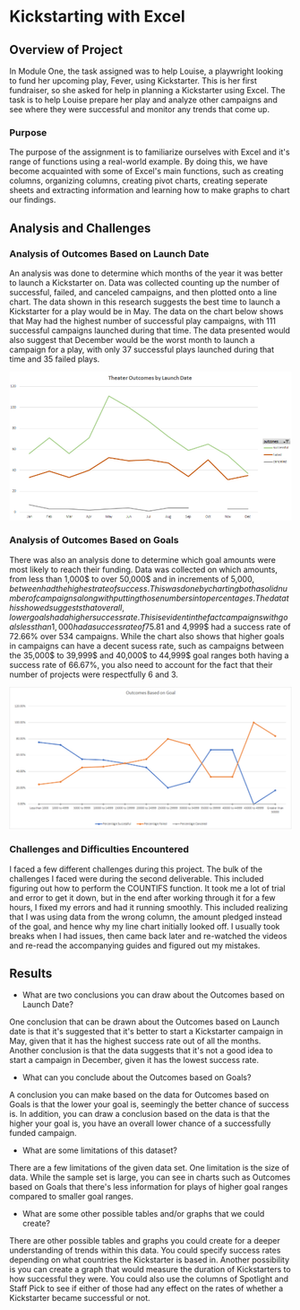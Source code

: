 # Kickstarting with Excel
 
## Overview of Project
In Module One, the task assigned was to help Louise, a playwright looking to fund her upcoming play, Fever, using Kickstarter. This is her first fundraiser, so she asked for help in planning a Kickstarter using Excel. The task is to help Louise prepare her play and analyze other campaigns and see where they were successful and monitor any trends that come up.
### Purpose
The purpose of the assignment is to familiarize ourselves with Excel and it's range of functions using a real-world example. By doing this, we have become acquainted with some of Excel's main functions, such as creating columns, organizing columns, creating pivot charts, creating seperate sheets and extracting information and learning how to make graphs to chart our findings.
 
 
 
## Analysis and Challenges
    
 
### Analysis of Outcomes Based on Launch Date
An analysis was done to determine which months of the year it was better to launch a Kickstarter on. Data was collected counting up the number of successful, failed, and canceled campaigns, and then plotted onto a line chart. The data shown in this research suggests the best time to launch a Kickstarter for a play would be in May. The data on the chart below shows that May had the highest number of successful play campaigns, with 111 successful campaigns launched during that time. The data presented would also suggest that December would be the worst month to launch a campaign for a play, with only 37 successful plays launched during that time and 35 failed plays. 
 
![Outcomes Based on Launch Date](https://github.com/BrieonaT/Kickstarter-Analysis/blob/main/Theater_Outcomes_vs_Launch.png)
 
 
### Analysis of Outcomes Based on Goals
 
There was also an analysis done to determine which goal amounts were most likely to reach their funding.  Data was collected on which amounts, from less than 1,000$ to over 50,000$ and in increments of 5,000$, between had the highest rate of success. This was done by charting both a solid number of campaigns along with putting those numbers into percentages. The data this showed suggests that overall, lower goals had a higher success rate. This is evident in the fact campaigns with goals less than 1,000 had a success rate of 75.81% over 186 campaigns, along with campaigns that had goals between 1,000$ and 4,999$ had a success rate of 72.66% over 534 campaigns. While the chart also shows that higher goals in campaigns can have a decent sucess rate, such as campaigns between the 35,000$ to 39,999$ and 40,000$ to 44,999$ goal ranges both having a success rate of 66.67%, you also need to account for the fact that their number of projects were respectfully 6 and 3. 
 
![Outcomes Based on Goals chart](https://github.com/BrieonaT/Kickstarter-Analysis/blob/main/Outcomes_vs_Goals.png)
 
### Challenges and Difficulties Encountered
I faced a few different challenges during this project. The bulk of the challenges I faced were during the second deliverable. This included figuring out how to perform the COUNTIFS function. It took me a lot of trial and error to get it down, but in the end after working through it for a few hours, I fixed my errors and had it running smoothly. This included realizing that I was using data from the wrong column, the amount pledged instead of the goal, and hence why my line chart initially looked off. I usually took breaks when I had issues, then came back later and re-watched the videos and re-read the accompanying guides and figured out my mistakes.
 
 
## Results
 
- What are two conclusions you can draw about the Outcomes based on Launch Date?

One conclusion that can be drawn about the Outcomes based on Launch date is that it's suggested that it's better to start a Kickstarter campaign in May, given that it has the highest success rate out of all the months. Another conclusion is that the data suggests that it's not a good idea to start a campaign in December, given it has the lowest success rate. 
 
 
- What can you conclude about the Outcomes based on Goals?

A conclusion you can make based on the data for Outcomes based on Goals is that the lower your goal is, seemingly the better chance of success is. In addition, you can draw a conclusion based on the data is that the higher your goal is, you have an overall lower chance of a successfully funded campaign.
 
 
- What are some limitations of this dataset?

There are a few limitations of the given data set. One limitation is the size of data. While the sample set is large, you can see in charts such as Outcomes based on Goals that there's less information for plays of higher goal ranges compared to smaller goal ranges. 
 
 
- What are some other possible tables and/or graphs that we could create? 

There are other possible tables and graphs you could create for a deeper understanding of trends within this data. You could specify success rates depending on what countries the Kickstarter is based in. Another possibility is you can create a graph that would measure the duration of Kickstarters to how successful they were. You could also use the columns of Spotlight and Staff Pick to see if either of those had any effect on the rates of whether a Kickstarter became successful or not.
